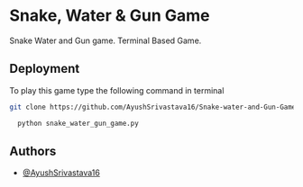 
# Snake, Water & Gun Game

Snake Water and Gun game. Terminal Based Game.


## Deployment

To play this game type the following command in terminal


```bash
git clone https://github.com/AyushSrivastava16/Snake-water-and-Gun-Game
```

```bash
  python snake_water_gun_game.py
```


## Authors

- [@AyushSrivastava16](https://www.github.com/AyushSrivastava16)

